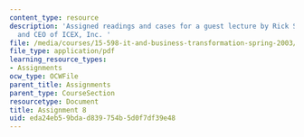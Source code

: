 ```yaml
---
content_type: resource
description: 'Assigned readings and cases for a guest lecture by Rick Swanborg, founder
  and CEO of ICEX, Inc. '
file: /media/courses/15-598-it-and-business-transformation-spring-2003/eda24eb59bdad839754b5d0f7df39e48_assignment7.pdf
file_type: application/pdf
learning_resource_types:
- Assignments
ocw_type: OCWFile
parent_title: Assignments
parent_type: CourseSection
resourcetype: Document
title: Assignment 8
uid: eda24eb5-9bda-d839-754b-5d0f7df39e48
---
```

